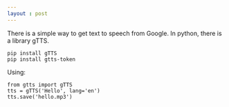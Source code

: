 ```yaml
---
layout : post
---
```

There is a simple way to get text to speech from Google.
In python, there is a library gTTS.

```
pip install gTTS
pip install gtts-token
```

Using:
```
from gtts import gTTS
tts = gTTS('Hello', lang='en')
tts.save('hello.mp3')
```
